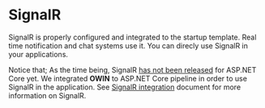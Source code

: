 # SignalR

SignalR is properly configured and integrated to the startup template. Real time notification and chat systems use it. You can direcly use SignalR in your applications.

Notice that; As the time being, SignalR [has not been released](https://github.com/aspnet/Home/wiki/Roadmap#12) for ASP.NET
Core yet. We integrated **OWIN** to ASP.NET Core pipeline in order to
use SignalR in the application. See [SignalR integration](https://aspnetboilerplate.com/Pages/Documents/SignalR-Integration) document for more information on SignalR.